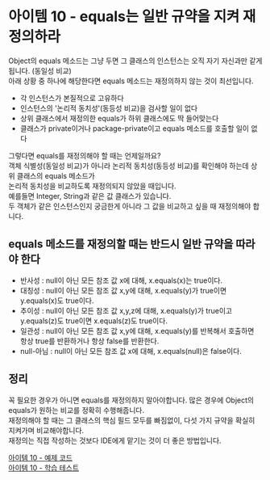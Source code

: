 # 아이템 10 - equals는 일반 규약을 지켜 재정의하라

Object의 equals 메소드는 그냥 두면 그 클래스의 인스턴스는 오직 자기 자신과만 같게됩니다. (동일성 비교)    
아래 상황 중 하나에 해당한다면 equals 메소드는 재정의하지 않는 것이 최선입니다.   

- 각 인스턴스가 본질적으로 고유하다
- 인스턴스의 '논리적 동치성'(동등성 비교)을 검사할 일이 없다
- 상위 클래스에서 재정의한 equals가 하위 클래스에도 딱 들어맞는다
- 클래스가 private이거나 package-private이고 equals 메소드를 호출할 일이 없다

그렇다면 equals를 재정의해야 할 때는 언제일까요?    
객체 식별성(동일성 비교)가 아니라 논리적 동치성(동등성 비교)를 확인해야 하는데 상위 클래스의 equals 메소드가   
논리적 동치성을 비교하도록 재정의되지 않았을 때입니다.    
예를들면 Integer, String과 같은 값 클래스가 있습니다.     
두 객체가 같은 인스턴스인지 궁금한게 아니라 그 값을 비교하고 싶을 때 재정의해야 합니다.    

## equals 메소드를 재정의할 때는 반드시 일반 규약을 따라야 한다

- 반사성 : null이 아닌 모든 참조 값 x에 대해, x.equals(x)는 true이다.
- 대칭성 : null이 아닌 모든 참조 값 x,y에 대해, x.equals(y)가 true이면 y.equals(x)도 true이다.
- 추이성 : null이 아닌 모든 참조 값 x,y,z에 대해, x.equals(y)가 true이고 y.equals(z)도 true이면 x.equals(z)도 true이다.
- 일관성 : null이 아닌 모든 참조 값 x,y에 대해, x.equals(y)를 반복해서 호출하면 항상 true를 반환하거나 항상 false를 반환한다.
- null-아님 : null이 아닌 모든 참조 값 x에 대해, x.equals(null)은 false이다.

## 정리

꼭 필요한 경우가 아니면 equals를 재정의하지 말아야합니다. 많은 경우에 Object의 equals가 원하는 비교를 정확히 수행해줍니다.         
재정의해야 할 때는 그 클래스의 핵심 필드 모두를 빠짐없이, 다섯 가지 규약을 확실히 지켜가며 비교해야합니다.            
재정의는 직접 작성하는 것보다 IDE에게 맡기는 것이 더 좋은 방법입니다.        

[아이템 10 - 예제 코드](https://github.com/320Hwany/EffectiveJava/tree/main/src/main/java/effective/chapter3/item10)                
[아이템 10 - 학습 테스트](https://github.com/320Hwany/EffectiveJava/tree/main/src/test/java/effective/chapter3/item10)       
